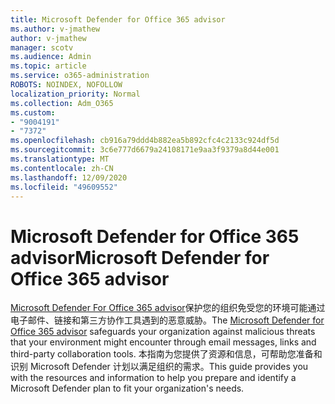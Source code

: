 ```yaml
---
title: Microsoft Defender for Office 365 advisor
ms.author: v-jmathew
author: v-jmathew
manager: scotv
ms.audience: Admin
ms.topic: article
ms.service: o365-administration
ROBOTS: NOINDEX, NOFOLLOW
localization_priority: Normal
ms.collection: Adm_O365
ms.custom:
- "9004191"
- "7372"
ms.openlocfilehash: cb916a79ddd4b882ea5b892cfc4c2133c924df5d
ms.sourcegitcommit: 3c6e777d6679a24108171e9aa3f9379a8d44e001
ms.translationtype: MT
ms.contentlocale: zh-CN
ms.lasthandoff: 12/09/2020
ms.locfileid: "49609552"
---
```

# <a name="microsoft-defender-for-office-365-advisor"></a><span data-ttu-id="7eef3-102">Microsoft Defender for Office 365 advisor</span><span class="sxs-lookup"><span data-stu-id="7eef3-102">Microsoft Defender for Office 365 advisor</span></span>

<span data-ttu-id="7eef3-103">[Microsoft Defender For Office 365 advisor](https://go.microsoft.com/fwlink/?linkid=2146614)保护您的组织免受您的环境可能通过电子邮件、链接和第三方协作工具遇到的恶意威胁。</span><span class="sxs-lookup"><span data-stu-id="7eef3-103">The [Microsoft Defender for Office 365 advisor](https://go.microsoft.com/fwlink/?linkid=2146614) safeguards your organization against malicious threats that your environment might encounter through email messages, links and third-party collaboration tools.</span></span> <span data-ttu-id="7eef3-104">本指南为您提供了资源和信息，可帮助您准备和识别 Microsoft Defender 计划以满足组织的需求。</span><span class="sxs-lookup"><span data-stu-id="7eef3-104">This guide provides you with the resources and information to help you prepare and identify a Microsoft Defender plan to fit your organization's needs.</span></span>
